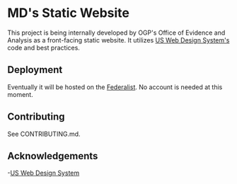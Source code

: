 # MD's Static Website

This project is being internally developed by OGP's Office of Evidence and Analysis as a front-facing static website.  It utilizes [US Web Design System's](https://designsystem.digital.gov/) code and best practices.  

## Deployment

Eventually it will be hosted on the [Federalist](https://federalist.18f.gov/). No account is needed at this moment. 

## Contributing

See CONTRIBUTING.md.

## Acknowledgements
-[US Web Design System](https://designsystem.digital.gov/)